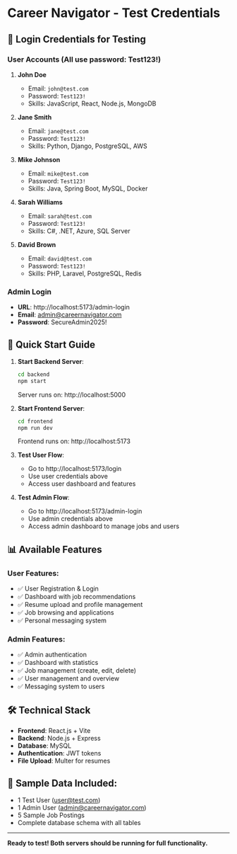 # Career Navigator - Test Credentials

## 🔐 Login Credentials for Testing

### User Accounts (All use password: **Test123!**)

1. **John Doe**
   - Email: `john@test.com`
   - Password: `Test123!`
   - Skills: JavaScript, React, Node.js, MongoDB

2. **Jane Smith**
   - Email: `jane@test.com`
   - Password: `Test123!`
   - Skills: Python, Django, PostgreSQL, AWS

3. **Mike Johnson**
   - Email: `mike@test.com`
   - Password: `Test123!`
   - Skills: Java, Spring Boot, MySQL, Docker

4. **Sarah Williams**
   - Email: `sarah@test.com`
   - Password: `Test123!`
   - Skills: C#, .NET, Azure, SQL Server

5. **David Brown**
   - Email: `david@test.com`
   - Password: `Test123!`
   - Skills: PHP, Laravel, PostgreSQL, Redis

### Admin Login  
- **URL**: http://localhost:5173/admin-login
- **Email**: admin@careernavigator.com
- **Password**: SecureAdmin2025!

## 🚀 Quick Start Guide

1. **Start Backend Server**:
   ```bash
   cd backend
   npm start
   ```
   Server runs on: http://localhost:5000

2. **Start Frontend Server**:
   ```bash
   cd frontend  
   npm run dev
   ```
   Frontend runs on: http://localhost:5173

3. **Test User Flow**:
   - Go to http://localhost:5173/login
   - Use user credentials above
   - Access user dashboard and features

4. **Test Admin Flow**:
   - Go to http://localhost:5173/admin-login  
   - Use admin credentials above
   - Access admin dashboard to manage jobs and users

## 📊 Available Features

### User Features:
- ✅ User Registration & Login
- ✅ Dashboard with job recommendations
- ✅ Resume upload and profile management
- ✅ Job browsing and applications
- ✅ Personal messaging system

### Admin Features:
- ✅ Admin authentication
- ✅ Dashboard with statistics
- ✅ Job management (create, edit, delete)
- ✅ User management and overview
- ✅ Messaging system to users

## 🛠 Technical Stack
- **Frontend**: React.js + Vite
- **Backend**: Node.js + Express  
- **Database**: MySQL
- **Authentication**: JWT tokens
- **File Upload**: Multer for resumes

## 📝 Sample Data Included:
- 1 Test User (user@test.com)
- 1 Admin User (admin@careernavigator.com)  
- 5 Sample Job Postings
- Complete database schema with all tables

---
**Ready to test! Both servers should be running for full functionality.**